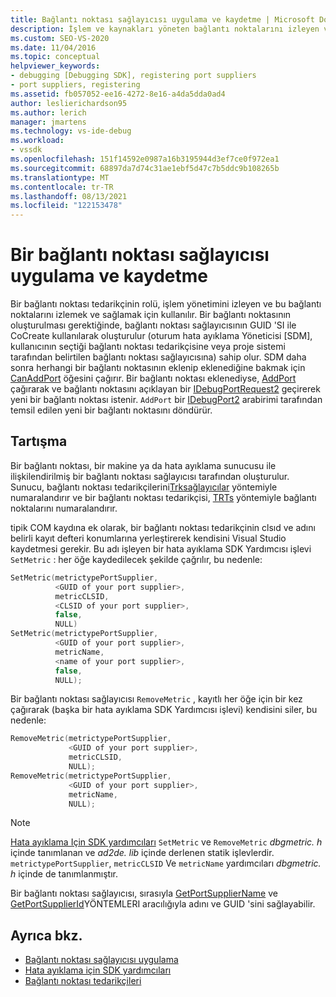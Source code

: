 ```yaml
---
title: Bağlantı noktası sağlayıcısı uygulama ve kaydetme | Microsoft Docs
description: İşlem ve kaynakları yöneten bağlantı noktalarını izleyen ve sağlayan bağlantı noktası tedarikçilerini uygulamayı ve kaydetmeyi öğrenin.
ms.custom: SEO-VS-2020
ms.date: 11/04/2016
ms.topic: conceptual
helpviewer_keywords:
- debugging [Debugging SDK], registering port suppliers
- port suppliers, registering
ms.assetid: fb057052-ee16-4272-8e16-a4da5dda0ad4
author: leslierichardson95
ms.author: lerich
manager: jmartens
ms.technology: vs-ide-debug
ms.workload:
- vssdk
ms.openlocfilehash: 151f14592e0987a16b3195944d3ef7ce0f972ea1
ms.sourcegitcommit: 68897da7d74c31ae1ebf5d47c7b5ddc9b108265b
ms.translationtype: MT
ms.contentlocale: tr-TR
ms.lasthandoff: 08/13/2021
ms.locfileid: "122153478"
---
```

# <a name="implement-and-register-a-port-supplier"></a>Bir bağlantı noktası sağlayıcısı uygulama ve kaydetme
Bir bağlantı noktası tedarikçinin rolü, işlem yönetimini izleyen ve bu bağlantı noktalarını izlemek ve sağlamak için kullanılır. Bir bağlantı noktasının oluşturulması gerektiğinde, bağlantı noktası sağlayıcısının GUID 'SI ile CoCreate kullanılarak oluşturulur (oturum hata ayıklama Yöneticisi [SDM], kullanıcının seçtiği bağlantı noktası tedarikçisine veya proje sistemi tarafından belirtilen bağlantı noktası sağlayıcısına) sahip olur. SDM daha sonra herhangi bir bağlantı noktasının eklenip eklenediğine bakmak için [CanAddPort](../../extensibility/debugger/reference/idebugportsupplier2-canaddport.md) öğesini çağırır. Bir bağlantı noktası eklenediyse, [AddPort](../../extensibility/debugger/reference/idebugportsupplier2-addport.md) çağırarak ve bağlantı noktasını açıklayan bir [IDebugPortRequest2](../../extensibility/debugger/reference/idebugportrequest2.md) geçirerek yeni bir bağlantı noktası istenir. `AddPort` bir [IDebugPort2](../../extensibility/debugger/reference/idebugport2.md) arabirimi tarafından temsil edilen yeni bir bağlantı noktasını döndürür.

## <a name="discussion"></a>Tartışma
 Bir bağlantı noktası, bir makine ya da hata ayıklama sunucusu ile ilişkilendirilmiş bir bağlantı noktası sağlayıcısı tarafından oluşturulur. Sunucu, bağlantı noktası tedarikçilerini[Trksağlayıcılar](../../extensibility/debugger/reference/idebugcoreserver2-enumportsuppliers.md) yöntemiyle numaralandırır ve bir bağlantı noktası tedarikçisi, [TRTs](../../extensibility/debugger/reference/idebugportsupplier2-enumports.md) yöntemiyle bağlantı noktalarını numaralandırır.

 tipik COM kaydına ek olarak, bir bağlantı noktası tedarikçinin clsıd ve adını belirli kayıt defteri konumlarına yerleştirerek kendisini Visual Studio kaydetmesi gerekir. Bu adı işleyen bir hata ayıklama SDK Yardımcısı işlevi `SetMetric` : her öğe kaydedilecek şekilde çağrılır, bu nedenle:

```cpp
SetMetric(metrictypePortSupplier,
          <GUID of your port supplier>,
          metricCLSID,
          <CLSID of your port supplier>,
          false,
          NULL)
SetMetric(metrictypePortSupplier,
          <GUID of your port supplier>,
          metricName,
          <name of your port supplier>,
          false,
          NULL);
```

 Bir bağlantı noktası sağlayıcısı `RemoveMetric` , kayıtlı her öğe için bir kez çağırarak (başka bir hata ayıklama SDK Yardımcısı işlevi) kendisini siler, bu nedenle:

```cpp
RemoveMetric(metrictypePortSupplier,
             <GUID of your port supplier>,
             metricCLSID,
             NULL);
RemoveMetric(metrictypePortSupplier,
             <GUID of your port supplier>,
             metricName,
             NULL);
```

> [!NOTE]
> [Hata ayıklama Için SDK yardımcıları](../../extensibility/debugger/reference/sdk-helpers-for-debugging.md) `SetMetric` ve `RemoveMetric` *dbgmetric. h* içinde tanımlanan ve *ad2de. lib* içinde derlenen statik işlevlerdir. `metrictypePortSupplier`, `metricCLSID` Ve `metricName` yardımcıları *dbgmetric. h* içinde de tanımlanmıştır.

 Bir bağlantı noktası sağlayıcısı, sırasıyla [GetPortSupplierName](../../extensibility/debugger/reference/idebugportsupplier2-getportsuppliername.md) ve [GetPortSupplierId](../../extensibility/debugger/reference/idebugportsupplier2-getportsupplierid.md)YÖNTEMLERI aracılığıyla adını ve GUID 'sini sağlayabilir.

## <a name="see-also"></a>Ayrıca bkz.
- [Bağlantı noktası sağlayıcısı uygulama](../../extensibility/debugger/implementing-a-port-supplier.md)
- [Hata ayıklama için SDK yardımcıları](../../extensibility/debugger/reference/sdk-helpers-for-debugging.md)
- [Bağlantı noktası tedarikçileri](../../extensibility/debugger/port-suppliers.md)
